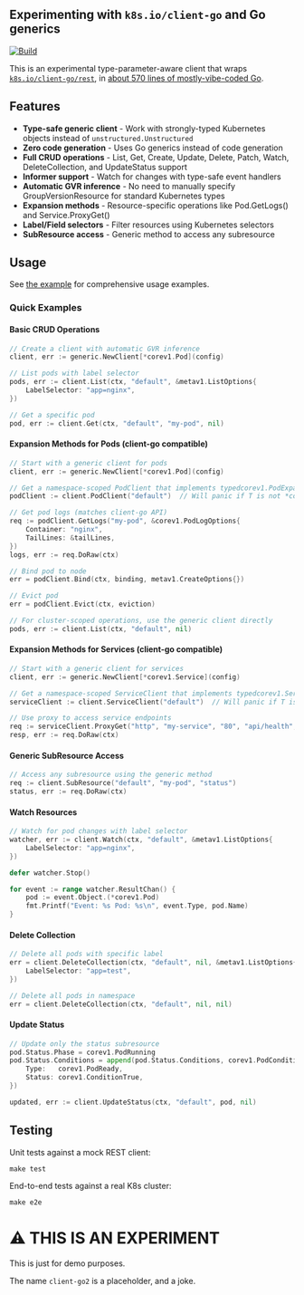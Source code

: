 ## Experimenting with `k8s.io/client-go` and Go generics

[![Build](https://github.com/imjasonh/client-go2/actions/workflows/build.yaml/badge.svg)](https://github.com/imjasonh/client-go2/actions/workflows/build.yaml)

This is an experimental type-parameter-aware client that wraps [`k8s.io/client-go/rest`](https://pkg.go.dev/k8s.io/client-go/rest), in [about 570 lines of mostly-vibe-coded Go](./generic/client.go).

## Features

- **Type-safe generic client** - Work with strongly-typed Kubernetes objects instead of `unstructured.Unstructured`
- **Zero code generation** - Uses Go generics instead of code generation
- **Full CRUD operations** - List, Get, Create, Update, Delete, Patch, Watch, DeleteCollection, and UpdateStatus support
- **Informer support** - Watch for changes with type-safe event handlers
- **Automatic GVR inference** - No need to manually specify GroupVersionResource for standard Kubernetes types
- **Expansion methods** - Resource-specific operations like Pod.GetLogs() and Service.ProxyGet()
- **Label/Field selectors** - Filter resources using Kubernetes selectors
- **SubResource access** - Generic method to access any subresource

## Usage

See [the example](./main.go) for comprehensive usage examples.

### Quick Examples

#### Basic CRUD Operations
```go
// Create a client with automatic GVR inference
client, err := generic.NewClient[*corev1.Pod](config)

// List pods with label selector
pods, err := client.List(ctx, "default", &metav1.ListOptions{
    LabelSelector: "app=nginx",
})

// Get a specific pod
pod, err := client.Get(ctx, "default", "my-pod", nil)
```

#### Expansion Methods for Pods (client-go compatible)
```go
// Start with a generic client for pods
client, err := generic.NewClient[*corev1.Pod](config)

// Get a namespace-scoped PodClient that implements typedcorev1.PodExpansion
podClient := client.PodClient("default")  // Will panic if T is not *corev1.Pod

// Get pod logs (matches client-go API)
req := podClient.GetLogs("my-pod", &corev1.PodLogOptions{
    Container: "nginx",
    TailLines: &tailLines,
})
logs, err := req.DoRaw(ctx)

// Bind pod to node
err = podClient.Bind(ctx, binding, metav1.CreateOptions{})

// Evict pod
err = podClient.Evict(ctx, eviction)

// For cluster-scoped operations, use the generic client directly
pods, err := client.List(ctx, "default", nil)
```

#### Expansion Methods for Services (client-go compatible)
```go
// Start with a generic client for services
client, err := generic.NewClient[*corev1.Service](config)

// Get a namespace-scoped ServiceClient that implements typedcorev1.ServiceExpansion
serviceClient := client.ServiceClient("default")  // Will panic if T is not *corev1.Service

// Use proxy to access service endpoints
req := serviceClient.ProxyGet("http", "my-service", "80", "api/health", nil)
resp, err := req.DoRaw(ctx)
```

#### Generic SubResource Access
```go
// Access any subresource using the generic method
req := client.SubResource("default", "my-pod", "status")
status, err := req.DoRaw(ctx)
```

#### Watch Resources
```go
// Watch for pod changes with label selector
watcher, err := client.Watch(ctx, "default", &metav1.ListOptions{
    LabelSelector: "app=nginx",
})

defer watcher.Stop()

for event := range watcher.ResultChan() {
    pod := event.Object.(*corev1.Pod)
    fmt.Printf("Event: %s Pod: %s\n", event.Type, pod.Name)
}
```

#### Delete Collection
```go
// Delete all pods with specific label
err = client.DeleteCollection(ctx, "default", nil, &metav1.ListOptions{
    LabelSelector: "app=test",
})

// Delete all pods in namespace
err = client.DeleteCollection(ctx, "default", nil, nil)
```

#### Update Status
```go
// Update only the status subresource
pod.Status.Phase = corev1.PodRunning
pod.Status.Conditions = append(pod.Status.Conditions, corev1.PodCondition{
    Type:   corev1.PodReady,
    Status: corev1.ConditionTrue,
})

updated, err := client.UpdateStatus(ctx, "default", pod, nil)
```

## Testing

Unit tests against a mock REST client:

```
make test
```

End-to-end tests against a real K8s cluster:

```
make e2e
```

# ⚠️ THIS IS AN EXPERIMENT

This is just for demo purposes.

The name `client-go2` is a placeholder, and a joke.
